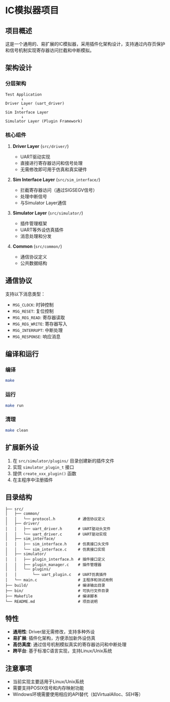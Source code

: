# IC模拟器项目

## 项目概述

这是一个通用的、易扩展的IC模拟器，采用插件化架构设计，支持通过内存页保护和信号机制实现寄存器访问拦截和中断模拟。

## 架构设计

### 分层架构
```
Test Application
       ↓
Driver Layer (uart_driver)
       ↓
Sim Interface Layer 
       ↓
Simulator Layer (Plugin Framework)
```

### 核心组件

1. **Driver Layer** (`src/driver/`)
   - UART驱动实现
   - 直接进行寄存器访问和信号处理
   - 无需修改即可用于仿真和真实硬件

2. **Sim Interface Layer** (`src/sim_interface/`)
   - 拦截寄存器访问（通过SIGSEGV信号）
   - 处理中断信号
   - 与Simulator Layer通信

3. **Simulator Layer** (`src/simulator/`)
   - 插件管理框架
   - UART等外设仿真插件
   - 消息处理和分发

4. **Common** (`src/common/`)
   - 通信协议定义
   - 公共数据结构

## 通信协议

支持以下消息类型：
- `MSG_CLOCK`: 时钟控制
- `MSG_RESET`: 复位控制  
- `MSG_REG_READ`: 寄存器读取
- `MSG_REG_WRITE`: 寄存器写入
- `MSG_INTERRUPT`: 中断处理
- `MSG_RESPONSE`: 响应消息

## 编译和运行

### 编译
```bash
make
```

### 运行
```bash
make run
```

### 清理
```bash
make clean
```

## 扩展新外设

1. 在 `src/simulator/plugins/` 目录创建新的插件文件
2. 实现 `simulator_plugin_t` 接口
3. 提供 `create_xxx_plugin()` 函数
4. 在主程序中注册插件

## 目录结构

```
├── src/
│   ├── common/
│   │   └── protocol.h          # 通信协议定义
│   ├── driver/
│   │   ├── uart_driver.h       # UART驱动头文件
│   │   └── uart_driver.c       # UART驱动实现
│   ├── sim_interface/
│   │   ├── sim_interface.h     # 仿真接口头文件
│   │   └── sim_interface.c     # 仿真接口实现
│   ├── simulator/
│   │   ├── plugin_interface.h  # 插件接口定义
│   │   ├── plugin_manager.c    # 插件管理器
│   │   └── plugins/
│   │       └── uart_plugin.c   # UART仿真插件
│   └── main.c                  # 主程序和测试用例
├── build/                      # 编译输出目录
├── bin/                        # 可执行文件目录
├── Makefile                    # 编译脚本
└── README.md                   # 项目说明
```

## 特性

- **通用性**: Driver层无需修改，支持多种外设
- **易扩展**: 插件化架构，方便添加新外设仿真
- **高仿真度**: 通过信号机制模拟真实的寄存器访问和中断处理
- **跨平台**: 基于标准C语言实现，支持Linux/Unix系统

## 注意事项

- 当前实现主要适用于Linux/Unix系统
- 需要支持POSIX信号和内存映射功能
- Windows环境需要使用相应的API替代（如VirtualAlloc、SEH等）
